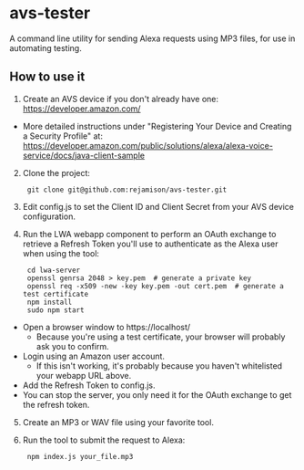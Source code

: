 # avs-tester

A command line utility for sending Alexa requests using MP3 files, for use in automating testing.

## How to use it

1. Create an AVS device if you don't already have one:  https://developer.amazon.com/
  * More detailed instructions under "Registering Your Device and Creating a Security Profile" at:  https://developer.amazon.com/public/solutions/alexa/alexa-voice-service/docs/java-client-sample
2. Clone the project:

        git clone git@github.com:rejamison/avs-tester.git
3. Edit config.js to set the Client ID and Client Secret from your AVS device configuration.
4. Run the LWA webapp component to perform an OAuth exchange to retrieve a Refresh Token you'll use to authenticate as the Alexa user when using the tool:


        cd lwa-server
        openssl genrsa 2048 > key.pem  # generate a private key
        openssl req -x509 -new -key key.pem -out cert.pem  # generate a test certificate
        npm install
        sudo npm start
  * Open a browser window to https://localhost/
    * Because you're using a test certificate, your browser will probably ask you to confirm.
  * Login using an Amazon user account.
    * If this isn't working, it's probably because you haven't whitelisted your webapp URL above.
  * Add the Refresh Token to config.js.
  * You can stop the server, you only need it for the OAuth exchange to get the refresh token.
5. Create an MP3 or WAV file using your favorite tool.
6. Run the tool to submit the request to Alexa:

        npm index.js your_file.mp3
